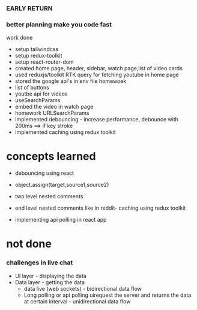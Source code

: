 ### EARLY RETURN

### better planning make you code fast

work done

- setup tailwindcss
- setup redux-toolkit
- setup react-router-dom
- created home page, header, sidebar, watch page,list of video cards
- used reduxjs/toolkit RTK query for fetching youtube in home page
- stored the google api's in env file
  homewoek
- list of buttons
- youtbe api for videos
- useSearchParams
- embed the video in watch page
- homework URLSearchParams
- implemented debouncing - increase performance, debounce with 200ms ==> if key stroke
- implemented caching using redux toolkit

# concepts learned

- debouncing using react
- object.assign(target,source1,source2)

- two level nested comments
- end level nested comments like in reddit- caching using redux toolkit
- implementing api polling in react app

# not done

### challenges in live chat

- UI layer - displaying the data
- Data layer - getting the data
  - data live (web sockets) - bidirectional data flow
  - Long polling or api polling uirequest the server and returns the data at certain interval - unidirectional data flow

